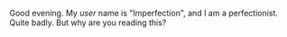 Good evening. 
My *user* name is "Imperfection", and I am a perfectionist. Quite badly. 
But why are you reading this?
